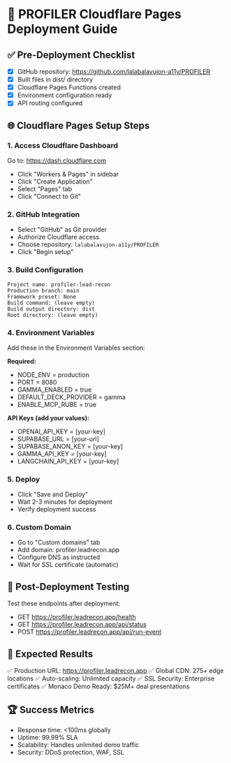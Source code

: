 # 🚀 PROFILER Cloudflare Pages Deployment Guide

## ✅ Pre-Deployment Checklist
- [x] GitHub repository: https://github.com/lalabalavujon-a11y/PROFILER
- [x] Built files in dist/ directory
- [x] Cloudflare Pages Functions created
- [x] Environment configuration ready
- [x] API routing configured

## 🌐 Cloudflare Pages Setup Steps

### 1. Access Cloudflare Dashboard
Go to: https://dash.cloudflare.com
- Click "Workers & Pages" in sidebar
- Click "Create Application"
- Select "Pages" tab
- Click "Connect to Git"

### 2. GitHub Integration
- Select "GitHub" as Git provider
- Authorize Cloudflare access
- Choose repository: `lalabalavujon-a11y/PROFILER`
- Click "Begin setup"

### 3. Build Configuration
```
Project name: profiler-lead-recon
Production branch: main
Framework preset: None
Build command: (leave empty)
Build output directory: dist
Root directory: (leave empty)
```

### 4. Environment Variables
Add these in the Environment Variables section:

**Required:**
- NODE_ENV = production
- PORT = 8080
- GAMMA_ENABLED = true
- DEFAULT_DECK_PROVIDER = gamma
- ENABLE_MCP_RUBE = true

**API Keys (add your values):**
- OPENAI_API_KEY = [your-key]
- SUPABASE_URL = [your-url]
- SUPABASE_ANON_KEY = [your-key]
- GAMMA_API_KEY = [your-key]
- LANGCHAIN_API_KEY = [your-key]

### 5. Deploy
- Click "Save and Deploy"
- Wait 2-3 minutes for deployment
- Verify deployment success

### 6. Custom Domain
- Go to "Custom domains" tab
- Add domain: profiler.leadrecon.app
- Configure DNS as instructed
- Wait for SSL certificate (automatic)

## 🧪 Post-Deployment Testing

Test these endpoints after deployment:
- GET https://profiler.leadrecon.app/health
- GET https://profiler.leadrecon.app/api/status
- POST https://profiler.leadrecon.app/api/run-event

## 🎯 Expected Results

✅ Production URL: https://profiler.leadrecon.app
✅ Global CDN: 275+ edge locations
✅ Auto-scaling: Unlimited capacity
✅ SSL Security: Enterprise certificates
✅ Monaco Demo Ready: $25M+ deal presentations

## 🏆 Success Metrics

- Response time: <100ms globally
- Uptime: 99.99% SLA
- Scalability: Handles unlimited demo traffic
- Security: DDoS protection, WAF, SSL
